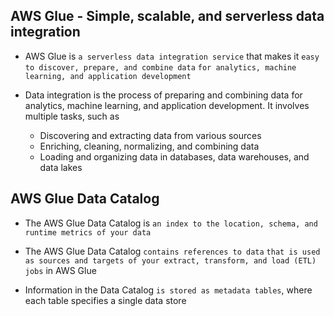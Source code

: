 ## AWS Glue - Simple, scalable, and serverless data integration

- AWS Glue is `a serverless data integration service` that makes it `easy to discover, prepare, and combine data` `for analytics, machine learning, and application development`

- Data integration is the process of preparing and combining data for analytics, machine learning, and application development. It involves multiple tasks, such as
  - Discovering and extracting data from various sources
  - Enriching, cleaning, normalizing, and combining data
  - Loading and organizing data in databases, data warehouses, and data lakes

## AWS Glue Data Catalog

- The AWS Glue Data Catalog is `an index to the location, schema, and runtime metrics of your data`

- The AWS Glue Data Catalog `contains references to data` `that is used as sources and targets of your extract, transform, and load (ETL) jobs` in AWS Glue

- Information in the Data Catalog `is stored as metadata tables`, where each table specifies a single data store
